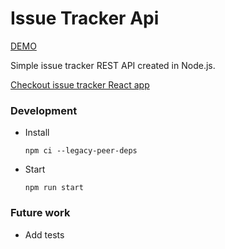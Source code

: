 # Issue Tracker Api
[DEMO](https://xmk-dev.github.io/issue-tracker-web/)

Simple issue tracker REST API created in Node.js.

[Checkout issue tracker React app](https://github.com/xmk-dev/issue-tracker-web)

### Development
* Install
    ```
    npm ci --legacy-peer-deps
    ```

* Start
    ```
    npm run start
    ```

### Future work
* Add tests
